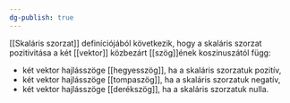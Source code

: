 ```yaml
---
dg-publish: true
---
```

[[Skaláris szorzat]] definíciójából következik, hogy a skaláris szorzat pozitivitása a két [[vektor]] közbezárt [[szög]]ének koszinuszától függ:

-   két vektor hajlásszöge [[hegyesszög]], ha a skaláris szorzatuk pozitív,
-   két vektor hajlásszöge [[tompaszög]], ha a skaláris szorzatuk negatív,
-   két vektor hajlásszöge [[derékszög]], ha a skaláris szorzatuk nulla. 
